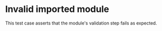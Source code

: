 # Invalid imported module

This test case asserts that the module's validation step fails as expected.
